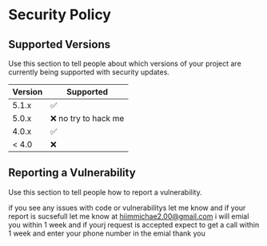 # Security Policy

## Supported Versions

Use this section to tell people about which versions of your project are
currently being supported with security updates.

| Version | Supported          |
| ------- | ------------------ |
| 5.1.x   | :white_check_mark: |
| 5.0.x   | :x: no try to hack me               |
| 4.0.x   | :white_check_mark: |
| < 4.0   | :x:                |

## Reporting a Vulnerability

Use this section to tell people how to report a vulnerability.

if you see any issues with code or vulnerabilitys let me know and if your report is sucsefull let me know at hiimmichae2.00@gmail.com i will emial you within 1 week and if yourj request is accepted expect to get a call within 1 week and enter your phone number in the emial thank you
